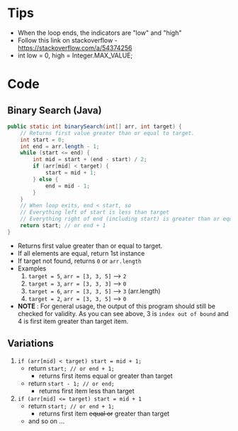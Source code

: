 # Tips
- When the loop ends, the indicators are "low" and "high"
- Follow this link on stackoverflow - https://stackoverflow.com/a/54374256 
- int low = 0, high = Integer.MAX_VALUE;

# Code
## Binary Search (Java)
```java
public static int binarySearch(int[] arr, int target) {
    // Returns first value greater than or equal to target. 
    int start = 0;
    int end = arr.length - 1;
    while (start <= end) {
        int mid = start + (end - start) / 2;
        if (arr[mid] < target) {
            start = mid + 1;
        } else {
            end = mid - 1;
        }
    }
    // When loop exits, end < start, so
    // Everything left of start is less than target
    // Everything right of end (including start) is greater than or equal to target
    return start; // or end + 1
}
```
- Returns first value greater than or equal to target. 
- If all elements are equal, return 1st instance
- If target not found, returns `0` or `arr.length`
- Examples
  1. `target = 5`, `arr = [3, 3, 5]` --> `2`
  2. `target = 3`, `arr = [3, 3, 3]` --> `0`
  3. `target = 6`, `arr = [3, 3, 5]` --> `3` (arr.length)
  4. `target = 2`, `arr = [3, 3, 5]` --> `0`
- **NOTE** : For general usage, the output of this program should still be checked for validity. As you can see above, 3 is `index out of bound` and 4 is first item greater than target item.

## Variations
1. `if (arr[mid] < target) start = mid + 1;`
   - return `start; // or end + 1;`
     - returns first items equal or greater than target
   - return `start - 1; // or end;`
     - returns first item less than target
3. `if (arr[mid] <= target) start = mid + 1`
   - return `start; // or end + 1;`
     - returns first item ~~equal or~~ greater than target
   - and so on ... 
